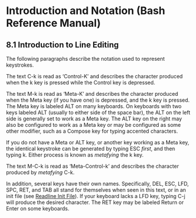 # Introduction and Notation \(Bash Reference Manual\)

## 8.1 Introduction to Line Editing

The following paragraphs describe the notation used to represent keystrokes.

The text C-k is read as ‘Control-K’ and describes the character produced when the k key is pressed while the Control key is depressed.

The text M-k is read as ‘Meta-K’ and describes the character produced when the Meta key \(if you have one\) is depressed, and the k key is pressed. The Meta key is labeled ALT on many keyboards. On keyboards with two keys labeled ALT \(usually to either side of the space bar\), the ALT on the left side is generally set to work as a Meta key. The ALT key on the right may also be configured to work as a Meta key or may be configured as some other modifier, such as a Compose key for typing accented characters.

If you do not have a Meta or ALT key, or another key working as a Meta key, the identical keystroke can be generated by typing ESC _first_, and then typing k. Either process is known as _metafying_ the k key.

The text M-C-k is read as ‘Meta-Control-k’ and describes the character produced by _metafying_ C-k.

In addition, several keys have their own names. Specifically, DEL, ESC, LFD, SPC, RET, and TAB all stand for themselves when seen in this text, or in an init file \(see [Readline Init File](readline-init-file-bash-reference-manual.md#Readline-Init-File)\). If your keyboard lacks a LFD key, typing C-j will produce the desired character. The RET key may be labeled Return or Enter on some keyboards.

